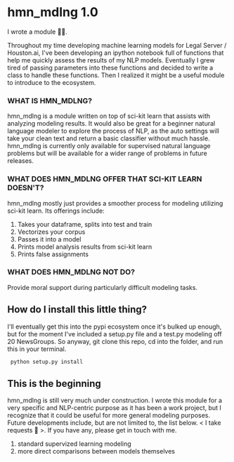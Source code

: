 # hmn_mdlng 1.0

I wrote a module 🤘🎉.

Throughout my time developing machine learning models for Legal Server / Houston.ai, I've been developing an ipython notebook full of functions that help me quickly assess the results of my NLP models. Eventually I grew tired of passing parameters into these functions and decided to write a class to handle these functions. Then I realized it might be a useful module to introduce to the ecosystem. 

### WHAT IS HMN_MDLNG?
hmn_mdlng is a module written on top of sci-kit learn that assists with analyzing modeling results. It would also be great for a beginner natural language modeler to explore the process of NLP, as the auto settings will take your clean text and return a basic classifier without much hassle. hmn_mdlng is currently only available for supervised natural language problems but will be available for a wider range of problems in future releases. 

### WHAT DOES HMN_MDLNG OFFER THAT SCI-KIT LEARN DOESN'T?
hmn_mdlng mostly just provides a smoother process for modeling utilizing sci-kit learn. Its offerings include:

1. Takes your dataframe, splits into test and train
2. Vectorizes your corpus
3. Passes it into a model
4. Prints model analysis results from sci-kit learn
5. Prints false assignments

### WHAT DOES HMN_MDLNG NOT DO?
Provide moral support during particularly difficult modeling tasks. 

## How do I install this little thing?
I'll eventually get this into the pypi ecosystem once it's bulked up enough, but for the moment I've included a setup.py file and a test.py modeling off 20 NewsGroups. So anyway, git clone this repo, cd into the folder, and run this in your terminal.

``` python 
 python setup.py install
 ```

## This is the beginning

hmn_mdlng is still very much under construction. I wrote this module for a very specific and NLP-centric purpose as it has been a work project, but I recognize that it could be useful for more general modeling purposes. Future developments include, but are not limited to, the list below. < I take requests 🎤 >. If you have any, please get in touch with me.

1. standard supervized learning modeling
2. more direct comparisons between models themselves
